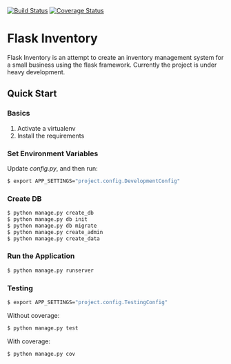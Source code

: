 [![Build Status](https://travis-ci.org/paris3200/flask-inventory.svg)](https://travis-ci.org/paris3200/flask-inventory) [![Coverage Status](https://coveralls.io/repos/paris3200/flask-inventory/badge.svg?branch=master&service=github)](https://coveralls.io/github/paris3200/flask-inventory?branch=master)

# Flask Inventory

Flask Inventory is an attempt to create an inventory management system for
a small business using the flask framework.  Currently the project is under heavy
development.  



## Quick Start

### Basics

1. Activate a virtualenv
1. Install the requirements

### Set Environment Variables

Update *config.py*, and then run:

```sh
$ export APP_SETTINGS="project.config.DevelopmentConfig"
```

### Create DB

```sh
$ python manage.py create_db
$ python manage.py db init
$ python manage.py db migrate
$ python manage.py create_admin
$ python manage.py create_data
```

### Run the Application

```sh
$ python manage.py runserver
```

### Testing

```sh
$ export APP_SETTINGS="project.config.TestingConfig"
```

Without coverage:

```sh
$ python manage.py test
```

With coverage:

```sh
$ python manage.py cov
```
